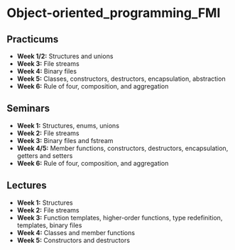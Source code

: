 # Object-oriented_programming_FMI

## Practicums
- **Week 1/2:** Structures and unions
- **Week 3:** File streams
- **Week 4:** Binary files
- **Week 5:** Classes, constructors, destructors, encapsulation, abstraction
- **Week 6:** Rule of four, composition, and aggregation

## Seminars
- **Week 1:** Structures, enums, unions
- **Week 2:** File streams
- **Week 3:** Binary files and fstream
- **Week 4/5:** Member functions, constructors, destructors, encapsulation, getters and setters
- **Week 6:** Rule of four, composition, and aggregation

## Lectures
- **Week 1:** Structures
- **Week 2:** File streams
- **Week 3:** Function templates, higher-order functions, type redefinition, templates, binary files
- **Week 4:** Classes and member functions
- **Week 5:** Constructors and destructors
